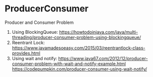 # ProducerConsumer
Producer and Consumer Problem

1) Using BlockingQueue: https://howtodoinjava.com/java/multi-threading/producer-consumer-problem-using-blockingqueue/
2) Reentrant Lock: https://www.javamadesoeasy.com/2015/03/reentrantlock-class-provides.html
2) Using wait and notify: https://www.java67.com/2012/12/producer-consumer-problem-with-wait-and-notify-example.html
https://codepumpkin.com/producer-consumer-using-wait-notify/
